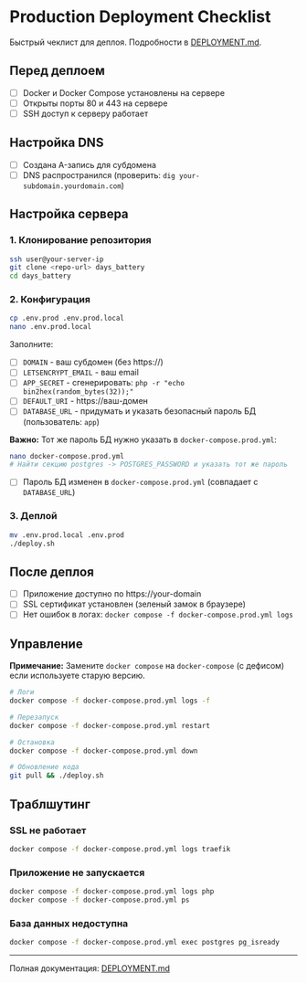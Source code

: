 # Production Deployment Checklist

Быстрый чеклист для деплоя. Подробности в [DEPLOYMENT.md](DEPLOYMENT.md).

## Перед деплоем

- [ ] Docker и Docker Compose установлены на сервере
- [ ] Открыты порты 80 и 443 на сервере
- [ ] SSH доступ к серверу работает

## Настройка DNS

- [ ] Создана A-запись для субдомена
- [ ] DNS распространился (проверить: `dig your-subdomain.yourdomain.com`)

## Настройка сервера

### 1. Клонирование репозитория

```bash
ssh user@your-server-ip
git clone <repo-url> days_battery
cd days_battery
```

### 2. Конфигурация

```bash
cp .env.prod .env.prod.local
nano .env.prod.local
```

Заполните:
- [ ] `DOMAIN` - ваш субдомен (без https://)
- [ ] `LETSENCRYPT_EMAIL` - ваш email
- [ ] `APP_SECRET` - сгенерировать: `php -r "echo bin2hex(random_bytes(32));"`
- [ ] `DEFAULT_URI` - https://ваш-домен
- [ ] `DATABASE_URL` - придумать и указать безопасный пароль БД (пользователь: `app`)

**Важно:** Тот же пароль БД нужно указать в `docker-compose.prod.yml`:

```bash
nano docker-compose.prod.yml
# Найти секцию postgres -> POSTGRES_PASSWORD и указать тот же пароль
```

- [ ] Пароль БД изменен в `docker-compose.prod.yml` (совпадает с `DATABASE_URL`)

### 3. Деплой

```bash
mv .env.prod.local .env.prod
./deploy.sh
```

## После деплоя

- [ ] Приложение доступно по https://your-domain
- [ ] SSL сертификат установлен (зеленый замок в браузере)
- [ ] Нет ошибок в логах: `docker compose -f docker-compose.prod.yml logs`

## Управление

**Примечание:** Замените `docker compose` на `docker-compose` (с дефисом) если используете старую версию.

```bash
# Логи
docker compose -f docker-compose.prod.yml logs -f

# Перезапуск
docker compose -f docker-compose.prod.yml restart

# Остановка
docker compose -f docker-compose.prod.yml down

# Обновление кода
git pull && ./deploy.sh
```

## Траблшутинг

### SSL не работает
```bash
docker compose -f docker-compose.prod.yml logs traefik
```

### Приложение не запускается
```bash
docker compose -f docker-compose.prod.yml logs php
docker compose -f docker-compose.prod.yml ps
```

### База данных недоступна
```bash
docker compose -f docker-compose.prod.yml exec postgres pg_isready
```

---

Полная документация: [DEPLOYMENT.md](DEPLOYMENT.md)
